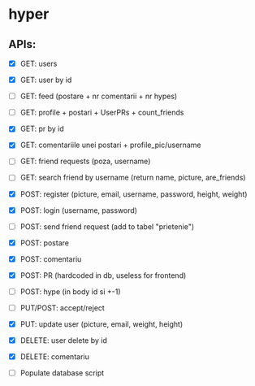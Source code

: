 # hyper

## APIs:

- [x] GET: users
- [x] GET: user by id
- [ ] GET: feed (postare + nr comentarii + nr hypes)
- [ ] GET: profile + postari + UserPRs + count_friends
- [x] GET: pr by id
- [x] GET: comentariile unei postari + profile_pic/username
- [ ] GET: friend requests (poza, username)
- [ ] GET: search friend by username (return name, picture, are_friends)

- [x] POST: register (picture, email, username, password, height, weight)
- [x] POST: login (username, password)
- [ ] POST: send friend request (add to tabel "prietenie")
- [x] POST: postare 
- [x] POST: comentariu
- [x] POST: PR (hardcoded in db, useless for frontend)
- [ ] POST: hype (in body id si +-1)
- [ ] PUT/POST: accept/reject

- [x] PUT: update user (picture, email, weight, height)

- [x] DELETE: user delete by id
- [x] DELETE: comentariu

- [ ] Populate database script









